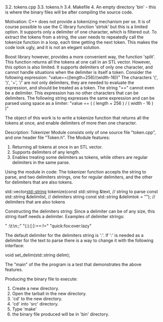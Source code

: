 3.2. tokens.cpp
3.3. tokens.h
3.4. Makefile
4. An empty directory 'bin' - this is where the binary files will be after
   compiling the source code.

Motivation:
C++ does not provide a tokenizing mechanism per se. It is of course possible to
use the C library function 'strtok' but this is a limited option. It supports 
only a delimiter of one character, which is filtered out. To extract the tokens 
from a string, the user needs to repeatedly call the tokenize function in a loop, 
each time getting the next token. This makes the code look ugly, and it is not 
an elegant solution. 

Boost library however, provides a more convenient way, the function 'split'. This
function returns all the tokens at one call in an STL vector. However, this 
option is also limited. It supports delimiters of only one character, and cannot
handle situations when the delimiter is itself a token. Consider the following
expression:
"value==((length+256)/(width-16))"
The characters '(', ')', '+', '/' are not only delimiters, they are needed to
evaluate the expression, and should be treated as a token. The string "==" 
cannot even be a delimiter. This expression has no other characters that can be
delimiters. The following string expresses the same expression and can be parsed
using space as a limiter:
"value == ( ( length + 256 ) / ( width - 16 ) )"

The object of this work is to write a tokenize function that returns all the 
tokens at once, and enable delimiters of more then one character.

Description:
Tokenizer Module consists only of one source file "token.cpp", and one header 
file "Token.h". The Module features:
1. Returning all tokens at once in an STL vector.
2. Supports delimiters of any length.
3. Enables treating some delimiters as tokens, while others are regular 
   delimiters in the same parse.

Using the module in code:
The tokenizer function accepts the string to parse, and two delimiters strings,
one for regular delimiters, and the other for delimiters that are also tokens.

std::vector<std::string> tokenize(const std::string &text, // string to parse
           const std::string &delimlist, // delimiters string
           const std::string &delimtok = ""); // delimiters that are also tokens

Constructing the delimiters string:
Since a delimiter can be of any size, this string itself needs a delimiter.
Examples of delimiter strings:

" :\t:\n:;"
"(:):[:]:==:!="
"quick:fox:over:lazy"

The default delimiter for the delimiters string is ':'. If ':' is needed as a 
delimiter for the text to parse there is a way to change it with the following 
interface:

void set_delim(std::string delim);
   
The "main" of the the program is a test that demonstrates the above features.

Producing the binary file to execute:
1. Create a new directory.
2. Open the tarball in the new directory.
3. 'cd' to the new directory.
4. 'cd' into 'src' directory.
5. Type 'make'
6. the binary file produced will be in 'bin' directory.
